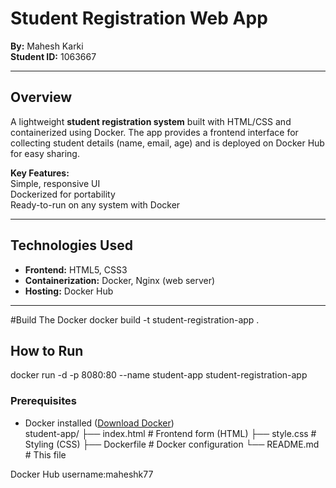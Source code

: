 # Student Registration Web App  
**By:** Mahesh Karki  
**Student ID:** 1063667  

---

##  Overview  
A lightweight **student registration system** built with HTML/CSS and containerized using Docker. The app provides a frontend interface for collecting student details (name, email, age) and is deployed on Docker Hub for easy sharing.  

**Key Features:**  
 Simple, responsive UI  
 Dockerized for portability  
 Ready-to-run on any system with Docker  

---

##  Technologies Used  
- **Frontend:** HTML5, CSS3  
- **Containerization:** Docker, Nginx (web server)  
- **Hosting:** Docker Hub  

---

#Build The Docker
docker build -t student-registration-app .

##  How to Run  
docker run -d -p 8080:80 --name student-app student-registration-app

### Prerequisites  

- Docker installed ([Download Docker](https://www.docker.com/products/docker-desktop))  
 student-app/
├── index.html          # Frontend form (HTML)
├── style.css           # Styling (CSS)
├── Dockerfile          # Docker configuration
└── README.md           # This file





Docker Hub username:maheshk77